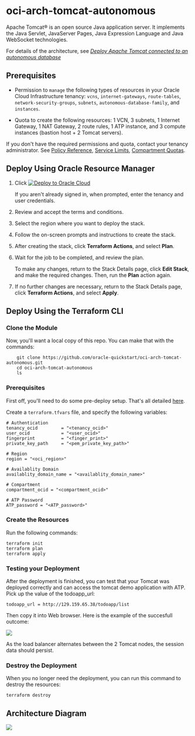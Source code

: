 # oci-arch-tomcat-autonomous

Apache Tomcat® is an open source Java application server. It implements the Java Servlet, JavaServer Pages, Java Expression Language and Java WebSocket technologies.

For details of the architecture, see [_Deploy Apache Tomcat connected to an autonomous database_](https://docs.oracle.com/en/solutions/deploy-tomcat-adb)

## Prerequisites

- Permission to `manage` the following types of resources in your Oracle Cloud Infrastructure tenancy: `vcns`, `internet-gateways`, `route-tables`, `network-security-groups`, `subnets`, `autonomous-database-family`, and `instances`.

- Quota to create the following resources: 1 VCN, 3 subnets, 1 Internet Gateway, 1 NAT Gateway, 2 route rules, 1 ATP instance, and 3 compute instances (bastion host + 2 Tomcat servers).

If you don't have the required permissions and quota, contact your tenancy administrator. See [Policy Reference](https://docs.cloud.oracle.com/en-us/iaas/Content/Identity/Reference/policyreference.htm), [Service Limits](https://docs.cloud.oracle.com/en-us/iaas/Content/General/Concepts/servicelimits.htm), [Compartment Quotas](https://docs.cloud.oracle.com/iaas/Content/General/Concepts/resourcequotas.htm).

## Deploy Using Oracle Resource Manager

1. Click [![Deploy to Oracle Cloud](https://oci-resourcemanager-plugin.plugins.oci.oraclecloud.com/latest/deploy-to-oracle-cloud.svg)](https://cloud.oracle.com/resourcemanager/stacks/create?region=home&zipUrl=https://github.com/oracle-quickstart/oci-arch-tomcat-autonomous/releases/latest/download/oci-arch-tomcat-autonomous-stack-latest.zip)

    If you aren't already signed in, when prompted, enter the tenancy and user credentials.

2. Review and accept the terms and conditions.

3. Select the region where you want to deploy the stack.

4. Follow the on-screen prompts and instructions to create the stack.

5. After creating the stack, click **Terraform Actions**, and select **Plan**.

6. Wait for the job to be completed, and review the plan.

    To make any changes, return to the Stack Details page, click **Edit Stack**, and make the required changes. Then, run the **Plan** action again.

7. If no further changes are necessary, return to the Stack Details page, click **Terraform Actions**, and select **Apply**. 

## Deploy Using the Terraform CLI

### Clone the Module

Now, you'll want a local copy of this repo. You can make that with the commands:

```
    git clone https://github.com/oracle-quickstart/oci-arch-tomcat-autonomous.git
    cd oci-arch-tomcat-autonomous
    ls
```

### Prerequisites
First off, you'll need to do some pre-deploy setup.  That's all detailed [here](https://github.com/cloud-partners/oci-prerequisites).

Create a `terraform.tfvars` file, and specify the following variables:

```
# Authentication
tenancy_ocid         = "<tenancy_ocid>"
user_ocid            = "<user_ocid>"
fingerprint          = "<finger_print>"
private_key_path     = "<pem_private_key_path>"

# Region
region = "<oci_region>"

# Availablity Domain 
availablity_domain_name = "<availablity_domain_name>"

# Compartment
compartment_ocid = "<compartment_ocid>"

# ATP Password 
ATP_password = "<ATP_password>"

````

### Create the Resources
Run the following commands:

    terraform init
    terraform plan
    terraform apply


### Testing your Deployment
After the deployment is finished, you can test that your Tomcat was deployed correctly and can access the tomcat demo application with ATP. Pick up the value of the todoapp_url:

````
todoapp_url = http://129.159.65.38/todoapp/list
`````

Then copy it into Web browser. Here is the example of the succesfull outcome:

![](./images/todoapp.png)

As the load balancer alternates between the 2 Tomcat nodes, the session data should persist.

### Destroy the Deployment
When you no longer need the deployment, you can run this command to destroy the resources:

    terraform destroy

## Architecture Diagram
![](./images/architecture-deploy-tomcat.png)



